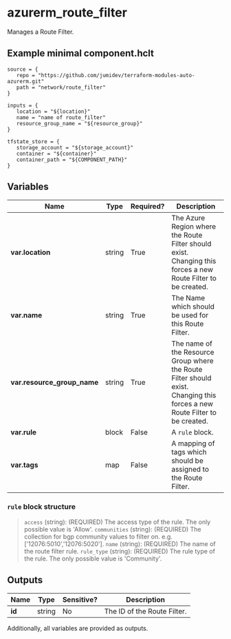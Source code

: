 # azurerm_route_filter

Manages a Route Filter.

## Example minimal component.hclt

```hcl
source = {
   repo = "https://github.com/jumidev/terraform-modules-auto-azurerm.git" 
   path = "network/route_filter" 
}

inputs = {
   location = "${location}" 
   name = "name of route_filter" 
   resource_group_name = "${resource_group}" 
}

tfstate_store = {
   storage_account = "${storage_account}" 
   container = "${container}" 
   container_path = "${COMPONENT_PATH}" 
}

```

## Variables

| Name | Type | Required? |  Description |
| ---- | ---- | --------- |  ----------- |
| **var.location** | string | True | The Azure Region where the Route Filter should exist. Changing this forces a new Route Filter to be created. | 
| **var.name** | string | True | The Name which should be used for this Route Filter. | 
| **var.resource_group_name** | string | True | The name of the Resource Group where the Route Filter should exist. Changing this forces a new Route Filter to be created. | 
| **var.rule** | block | False | A `rule` block. | 
| **var.tags** | map | False | A mapping of tags which should be assigned to the Route Filter. | 

### `rule` block structure

> `access` (string): (REQUIRED) The access type of the rule. The only possible value is 'Allow'.
> `communities` (string): (REQUIRED) The collection for bgp community values to filter on. e.g. ['12076:5010','12076:5020'].
> `name` (string): (REQUIRED) The name of the route filter rule.
> `rule_type` (string): (REQUIRED) The rule type of the rule. The only possible value is 'Community'.



## Outputs

| Name | Type | Sensitive? | Description |
| ---- | ---- | --------- | --------- |
| **id** | string | No  | The ID of the Route Filter. | 

Additionally, all variables are provided as outputs.
